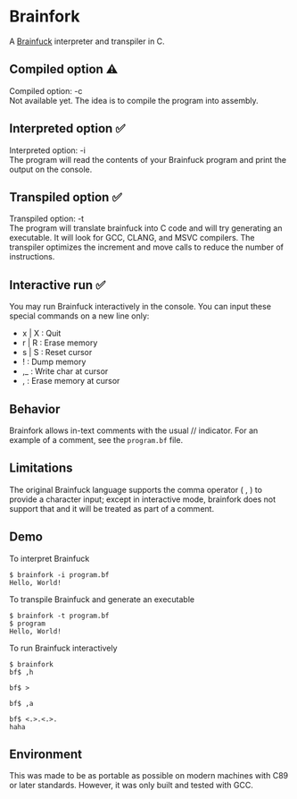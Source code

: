 # Brainfork
A [Brainfuck](https://en.wikipedia.org/wiki/Brainfuck) interpreter and transpiler in C. 

## Compiled option ⚠️
Compiled option: -c  
Not available yet. The idea is to compile the program into assembly.

## Interpreted option ✅ 
Interpreted option: -i  
The program will read the contents of your Brainfuck program and print the output on the console.

## Transpiled option ✅ 
Transpiled option: -t  
The program will translate brainfuck into C code and will try generating an executable. It will look for GCC, CLANG, and MSVC compilers. The transpiler optimizes the increment and move calls to reduce the number of instructions.

## Interactive run ✅
You may run Brainfuck interactively in the console. You can input these special commands on a new line only:
* x | X : Quit
* r | R : Erase memory
* s | S : Reset cursor
* ! : Dump memory
* ,_ : Write char at cursor
* , : Erase memory at cursor

## Behavior
Brainfork allows in-text comments with the usual // indicator. For an example of a comment, see the `program.bf` file.

## Limitations
The original Brainfuck language supports the comma operator ( , ) to provide a character input; except in interactive mode, brainfork does not support that and it will be treated as part of a comment.

## Demo
To interpret Brainfuck
```console
$ brainfork -i program.bf
Hello, World!
```
To transpile Brainfuck and generate an executable
```console
$ brainfork -t program.bf
$ program
Hello, World!
```
To run Brainfuck interactively
```console
$ brainfork
bf$ ,h

bf$ >

bf$ ,a

bf$ <.>.<.>.
haha
```

## Environment
This was made to be as portable as possible on modern machines with C89 or later standards. However, it was only built and tested with GCC.


